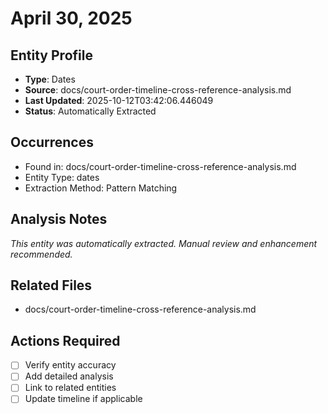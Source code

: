 # April 30, 2025

## Entity Profile
- **Type**: Dates
- **Source**: docs/court-order-timeline-cross-reference-analysis.md
- **Last Updated**: 2025-10-12T03:42:06.446049
- **Status**: Automatically Extracted

## Occurrences
- Found in: docs/court-order-timeline-cross-reference-analysis.md
- Entity Type: dates
- Extraction Method: Pattern Matching

## Analysis Notes
*This entity was automatically extracted. Manual review and enhancement recommended.*

## Related Files
- docs/court-order-timeline-cross-reference-analysis.md

## Actions Required
- [ ] Verify entity accuracy
- [ ] Add detailed analysis
- [ ] Link to related entities
- [ ] Update timeline if applicable
